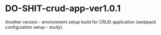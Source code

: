# DO-SHIT-crud-app-ver1.0.1
Another version - environment setup build for CRUD application (webpack configuration setup - study).
